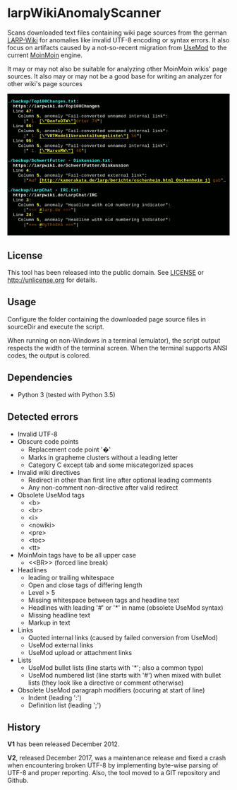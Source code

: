 # larpWikiAnomalyScanner

Scans downloaded text files containing wiki page sources from the german
[LARP-Wiki](https://www.larpwiki.de/LarpWikiAnomalyScanner) for anomalies like
invalid UTF-8 encoding or syntax errors. It also focus on artifacts caused by a
not-so-recent migration from [UseMod](http://www.usemod.com/cgi-bin/wiki.pl) to
the current [MoinMoin](https://moinmo.in) engine.

It may or may not also be suitable for analyzing other MoinMoin wikis' page
sources. It also may or may not be a good base for writing an analyzer for other
wiki's page sources

![Example output](example.png)

## License

This tool has been released into the public domain. See [LICENSE](LICENSE) or
http://unlicense.org for details.

## Usage

Configure the folder containing the downloaded page source files in sourceDir
and execute the script.

When running on non-Windows in a terminal (emulator), the script output respects the width of the
terminal screen.
When the terminal supports ANSI codes, the output is colored.

## Dependencies

* Python 3 (tested with Python 3.5)

## Detected errors

* Invalid UTF-8
* Obscure code points
  * Replacement code point '�'
  * Marks in grapheme clusters without a leading letter
  * Category C except tab and some miscategorized spaces
* Invalid wiki directives
  * Redirect in other than first line after optional leading comments
  * Any non-comment non-directive after valid redirect
* Obsolete UseMod tags
  * \<b>
  * \<br>
  * \<i>
  * \<nowiki>
  * \<pre>
  * \<toc>
  * \<tt>
* MoinMoin tags have to be all upper case
  * \<\<BR>> (forced line break)
* Headlines
  * leading or trailing whitespace
  * Open and close tags of differing length
  * Level > 5
  * Missing whitespace between tags and headline text
  * Headlines with leading '#' or '*' in name (obsolete UseMod syntax)
  * Missing headline text
  * Markup in text
* Links
  * Quoted internal links (caused by failed conversion from UseMod)
  * UseMod external links
  * UseMod upload or attachment links
* Lists
  * UseMod bullet lists (line starts with '*'; also a common typo)
  * UseMod numbered list (line starts with '#') when mixed with 
    bullet lists (they look like a directive or comment otherwise)
* Obsolete UseMod paragraph modifiers (occuring at start of line)
  * Indent (leading ':')
  * Definition list (leading ';')

## History

__V1__ has been released December 2012.

__V2__, released December 2017, was a maintenance release and fixed a crash
when encountering broken UTF-8 by implementing byte-wise parsing of UTF-8 and
proper reporting. Also, the tool moved to a GIT repository and Github.
